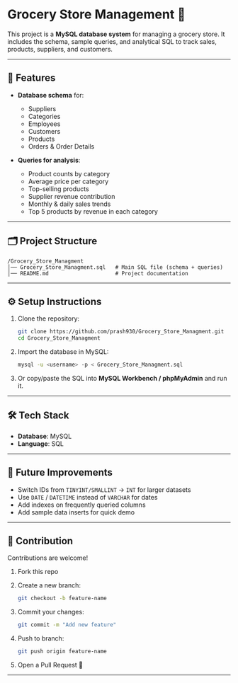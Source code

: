 

# Grocery Store Management 🛒

This project is a **MySQL database system** for managing a grocery store.
It includes the schema, sample queries, and analytical SQL to track sales, products, suppliers, and customers.

---

## 📌 Features

* **Database schema** for:

  * Suppliers
  * Categories
  * Employees
  * Customers
  * Products
  * Orders & Order Details
* **Queries for analysis**:

  * Product counts by category
  * Average price per category
  * Top-selling products
  * Supplier revenue contribution
  * Monthly & daily sales trends
  * Top 5 products by revenue in each category

---

## 🗂️ Project Structure

```
/Grocery_Store_Managment
│── Grocery_Store_Managment.sql   # Main SQL file (schema + queries)
│── README.md                     # Project documentation
```

---

## ⚙️ Setup Instructions

1. Clone the repository:

   ```bash
   git clone https://github.com/prash930/Grocery_Store_Managment.git
   cd Grocery_Store_Managment
   ```

2. Import the database in MySQL:

   ```bash
   mysql -u <username> -p < Grocery_Store_Managment.sql
   ```

3. Or copy/paste the SQL into **MySQL Workbench / phpMyAdmin** and run it.

---

## 🛠️ Tech Stack

* **Database**: MySQL
* **Language**: SQL

---

## 🚀 Future Improvements

* Switch IDs from `TINYINT/SMALLINT` → `INT` for larger datasets
* Use `DATE` / `DATETIME` instead of `VARCHAR` for dates
* Add indexes on frequently queried columns
* Add sample data inserts for quick demo

---

## 🤝 Contribution

Contributions are welcome!

1. Fork this repo
2. Create a new branch:

   ```bash
   git checkout -b feature-name
   ```
3. Commit your changes:

   ```bash
   git commit -m "Add new feature"
   ```
4. Push to branch:

   ```bash
   git push origin feature-name
   ```
5. Open a Pull Request 🎉

---


